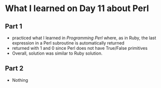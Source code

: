 # What I learned on Day 11 about Perl

## Part 1
- practiced what I learned in _Programming Perl_ where, as in Ruby, the last expression in a Perl subroutine is automatically returned
- returned with 1 and 0 since Perl does not have True/False primitives
- Overall, solution was similar to Ruby solution.

## Part 2
- Nothing
